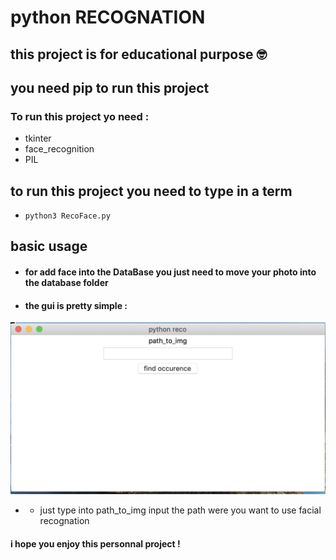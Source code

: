 # python RECOGNATION

## this project is for educational purpose 🤓

## you need pip to run this project

### To run this project yo need : 
- tkinter
- face_recognition
- PIL

## to run this project you need to type in a term
- `python3 RecoFace.py`

## basic usage
- #### for add face into the DataBase you just need to move your photo into the database folder

- #### the gui is pretty simple :

![capture gui](util/guicap.png)

- - just type into path_to_img input the path were you want to use facial recognation

#### i hope you enjoy this personnal project !
